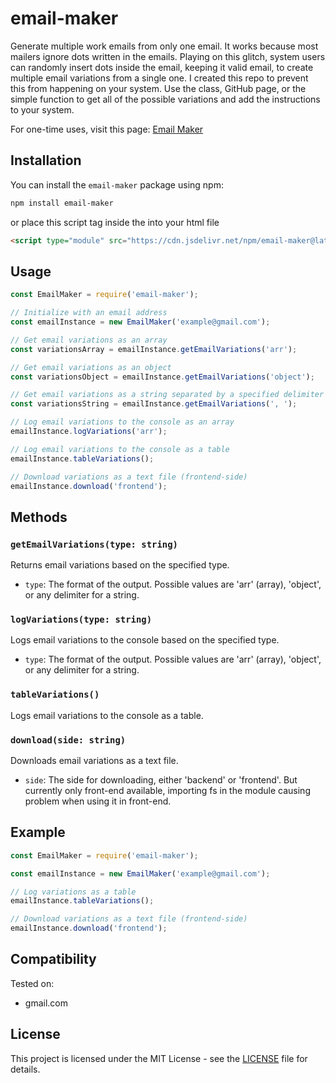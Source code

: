 # email-maker

Generate multiple work emails from only one email. It works because most mailers ignore dots written in the emails. Playing on this glitch, system users can randomly insert dots inside the email, keeping it valid email, to create multiple email variations from a single one. I created this repo to prevent this from happening on your system. Use the class, GitHub page, or the simple function to get all of the possible variations and add the instructions to your system.

For one-time uses, visit this page: [Email Maker](https://eymeen.github.io/email-maker/)

## Installation

You can install the `email-maker` package using npm:
```bash
npm install email-maker
```

or place this script tag inside the <head> into your html file
```html
<script type="module" src="https://cdn.jsdelivr.net/npm/email-maker@latest/EmailMaker.min.js" defer>
```

## Usage

```javascript
const EmailMaker = require('email-maker');

// Initialize with an email address
const emailInstance = new EmailMaker('example@gmail.com');

// Get email variations as an array
const variationsArray = emailInstance.getEmailVariations('arr');

// Get email variations as an object
const variationsObject = emailInstance.getEmailVariations('object');

// Get email variations as a string separated by a specified delimiter (default is comma)
const variationsString = emailInstance.getEmailVariations(', ');

// Log email variations to the console as an array
emailInstance.logVariations('arr');

// Log email variations to the console as a table
emailInstance.tableVariations();

// Download variations as a text file (frontend-side)
emailInstance.download('frontend');
```

## Methods

### `getEmailVariations(type: string)`

Returns email variations based on the specified type.

- `type`: The format of the output. Possible values are 'arr' (array), 'object', or any delimiter for a string.

### `logVariations(type: string)`

Logs email variations to the console based on the specified type.

- `type`: The format of the output. Possible values are 'arr' (array), 'object', or any delimiter for a string.

### `tableVariations()`

Logs email variations to the console as a table.

### `download(side: string)`

Downloads email variations as a text file.

- `side`: The side for downloading, either 'backend' or 'frontend'. But currently only front-end available, importing fs in the module causing problem when using it in front-end.

## Example

```javascript
const EmailMaker = require('email-maker');

const emailInstance = new EmailMaker('example@gmail.com');

// Log variations as a table
emailInstance.tableVariations();

// Download variations as a text file (frontend-side)
emailInstance.download('frontend');
```

## Compatibility

Tested on:

- gmail.com

## License

This project is licensed under the MIT License - see the [LICENSE](LICENSE) file for details.
